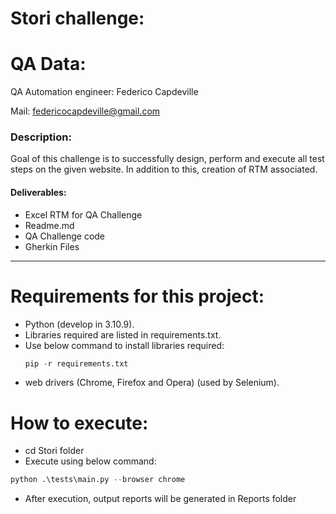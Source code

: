 # Stori challenge: 

# QA Data:
QA Automation engineer: Federico Capdeville

Mail: federicocapdeville@gmail.com 


### Description:
Goal of this challenge is to successfully design, perform and execute all 
test steps on the given website. In addition to this, creation of RTM associated.

#### Deliverables:
- Excel RTM for QA Challenge
- Readme.md
- QA Challenge code
- Gherkin Files

-----

# Requirements for this project:
- Python (develop in 3.10.9).
- Libraries required are listed in requirements.txt.
- Use below command to install libraries required: 
  ``` Python
  pip -r requirements.txt
  ```
- web drivers (Chrome, Firefox and Opera) (used by Selenium).

# How to execute:
- cd Stori folder
- Execute using below command:
``` Python
python .\tests\main.py --browser chrome
```
- After execution, output reports will be generated in Reports folder
